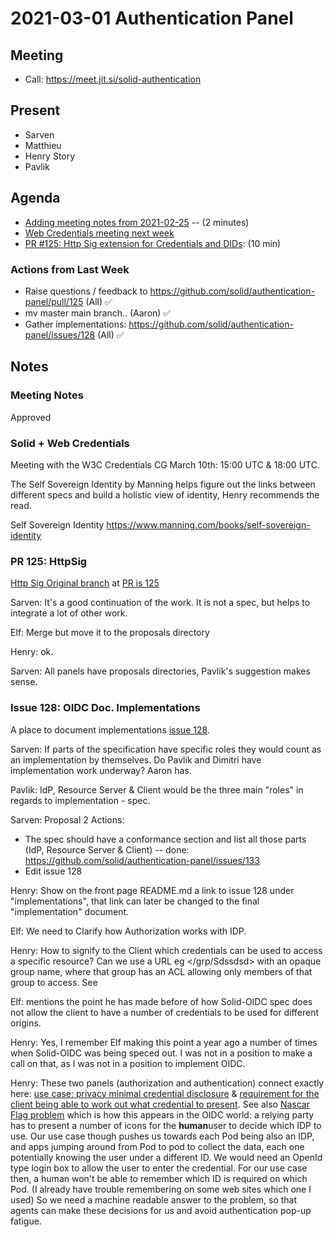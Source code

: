 # 2021-03-01 Authentication Panel

## Meeting
 * Call: https://meet.jit.si/solid-authentication

## Present
* Sarven
* Matthieu
* Henry Story
* Pavlik

## Agenda

* [Adding meeting notes from 2021-02-25](https://github.com/solid/authentication-panel/pull/132) -- (2 minutes)
*  [Web Credentials meeting next week](https://lists.w3.org/Archives/Public/public-credentials/2021Feb/0062.html)
*  [PR #125: Http Sig extension for Credentials and DIDs](https://github.com/solid/authentication-panel/pull/125): (10 min)


### Actions from Last Week

* Raise questions / feedback to https://github.com/solid/authentication-panel/pull/125 (All) ✅
* mv master main branch.. (Aaron) ✅
* Gather implementations: https://github.com/solid/authentication-panel/issues/128 (All) ✅

## Notes

### Meeting Notes

Approved

### Solid + Web Credentials 

Meeting with the W3C Credentials CG March 10th: 15:00 UTC & 18:00 UTC.

The Self Sovereign Identity by Manning helps figure out the links between different specs and build a holistic view of identity, Henry recommends the read.

Self Sovereign Identity https://www.manning.com/books/self-sovereign-identity

### PR 125: HttpSig

[Http Sig Original branch](https://github.com/bblfish/authentication-panel/blob/HttpSig/HttpSignature.md) at [PR is 125](https://github.com/solid/authentication-panel/pull/125)

Sarven: It's a good continuation of the work.
It is not a spec, but helps to integrate a lot of other work.

Elf: Merge but move it to the proposals directory

Henry: ok.

Sarven: All panels have proposals directories, Pavlik's suggestion makes sense.

### Issue 128: OIDC Doc. Implementations

A place to document implementations [issue 128](https://github.com/solid/authentication-panel/issues/128).

Sarven: If parts of the specification have specific roles they would count as an implementation by themselves. Do Pavlik and Dimitri have implementation work underway? Aaron has.

Pavlik: IdP, Resource Server & Client would be the three main "roles" in regards to implementation - spec.

Sarven: Proposal 2 Actions:
  - The spec should have a conformance section and list all those parts (IdP, Resource Server & Client) -- done: https://github.com/solid/authentication-panel/issues/133
  - Edit issue 128

Henry: Show on the front page README.md a link to issue 128 under "implementations", that link can later be changed to the final "implementation" document. 

Elf: We need to Clarify how Authorization works with IDP.

Henry: How to signify to the Client which credentials can be used to access a specific resource? Can we use a URL eg </grp/Sdssdsd> with an opaque group name, where that group has an ACL allowing only members of that group to access. See 

Elf: mentions the point he has made before of how Solid-OIDC spec does not allow the client to have a number of credentials to be used for different origins.

Henry: Yes, I remember Elf making this point a year ago a number of times when Solid-OIDC was being speced out.
I was not in a position to make a call on that, as I was not in a position to implement OIDC.

Henry:
 These two panels (authorization and authentication) connect exactly here:
[use case: privacy minimal credential disclosure](https://solid.github.io/authorization-panel/authorization-ucr/#uc-minimalcredentials) & [requirement for the client being able to work out what credential to present](https://solid.github.io/authorization-panel/authorization-ucr/#req-vc-determine). 
See also [Nascar Flag problem](https://github.com/WICG/WebID/blob/master/problems.md) which is how this appears in the OIDC world: a relying party has to present a number of icons for the **human**user to decide which IDP to use. 
Our use case though pushes us towards each Pod being also an IDP, and apps jumping around from Pod to pod to collect the data, each one potentially knowing the user under a different ID. 
We would need an OpenId type login box to allow the user to enter the credential.
For our use case then, a human won't be able to remember which ID is required on which Pod. 
(I already have trouble remembering on some web sites which one I used)
So we need a machine readable answer to the problem, so that agents can make these decisions for us and avoid authentication pop-up fatigue.




